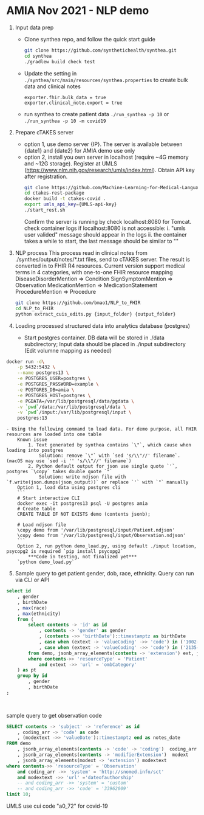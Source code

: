 # AMIA Nov 2021 - NLP demo

1. Input data prep
	- Clone synthea repo, and follow the quick start guide
		```bash
		git clone https://github.com/synthetichealth/synthea.git
		cd synthea
		./gradlew build check test
		```
	- Update the setting in `./synthea/src/main/resources/synthea.properties` to create bulk data and clinical notes 
		```
		exporter.fhir.bulk_data = true
		exporter.clinical_note.export = true
		```
	- run synthea to create patient data
		`./run_synthea -p 10` or `./run_synthea -p 10 -m covid19`

2. Prepare cTAKES server
	- option 1, use demo server {IP}. The server is available between {date1} and {date2} for AMIA demo use only
	- option 2, install you own server in localhost (require ~4G memory and ~12G storage). 
		Register at UMLS (https://www.nlm.nih.gov/research/umls/index.html). Obtain API key after registration.
		```bash
		git clone https://github.com/Machine-Learning-for-Medical-Language/ctakes-rest-package   # Private repo ?
		cd ctakes-rest-package
		docker build -t ctakes-covid .
		export umls_api_key={UMLS-api-key}
		./start_rest.sh
		```
		Confirm the server is running by check localhost:8080 for Tomcat.
		check container logs if localhost:8080 is not accessible:
			i. "umls user valided" message should appear in the logs
			ii. the container takes a while to start, the last message should be similar to ""


3. NLP process
	This process read in clinical notes from ./synthes/output/notes/\*.txt files, send to cTAKES server. The result is converted in to FHIR R4 resources.
	Current version support medical terms in 4 categories, with one-to-one FHIR resource mapping 
  		DiseaseDisorderMention => Condition
  		SignSymptomMention => Observation
  		MedicationMention => MedicationStatement
  		ProcedureMention => Procedure
  	```bash
  	git clone https://github.com/bmao1/NLP_to_FHIR
  	cd NLP_to_FHIR
  	python extract_cuis_edits.py {input_folder} {output_folder}
  	```

4. Loading processed structured data into analytics database (postgres)
	- Start postgres container. DB data will be stored in ./data subdirectory; Input data should be placed in ./input subdirectory (Edit volumne mapping as needed)
```bash
docker run -d\
    -p 5432:5432 \
    --name postgres13 \
    -e POSTGRES_USER=postgres \
    -e POSTGRES_PASSWORD=example \
    -e POSTGRES_DB=amia \
    -e POSTGRES_HOST=postgres \
    -e PGDATA=/var/lib/postgresql/data/pgdata \
    -v `pwd`/data:/var/lib/postgresql/data \
    -v `pwd`/input:/var/lib/postgresql/input \
    postgres:13
```

	- Using the following command to load data. For demo purpose, all FHIR resources are loaded into one table
		Known issue
			1. Text generated by synthea contains `\"`, which cause when loading into postgres
				Solution: remove `\"` with `sed 's/\\"//' filename`. (macOS may use `sed -i '' 's/\\"//' filename`)
			2. Python default output for json use single quote `'`, postgres `\copy` takes double quote `"`
				Solution: write ndjson file with `f.write(json.dumps(json_output))` or replace `'` with `"` manually
		Option 1, load data using postgres cli 
		```
		# Start interactive CLI 
		docker exec -it postgres13 psql -U postgres amia
		# Create table 
		CREATE TABLE IF NOT EXISTS demo (contents jsonb);
		
		# Load ndjson file 
		\copy demo from '/var/lib/postgresql/input/Patient.ndjson'
		\copy demo from '/var/lib/postgresql/input/Observation.ndjson'
		```
		Option 2, run python demo_load.py, using default ./input location, psycopg2 is required `pip install psycopg2`
			***Code in testing, not finalized yet***
		`python demo_load.py`
 	

5. Sample query to get patient gender, dob, race, ethnicity. Query can run via CLI or API
```sql
select id
	, gender
	, birthDate
	, max(race)
	, max(ethnicity)
	from (
		select contents -> 'id' as id
			, contents -> 'gender' as gender
			, (contents ->> 'birthDate')::timestamptz as birthDate
			, case when (extext -> 'valueCoding' ->> 'code') in ('1002-5','2028-9','2054-5','2076-8','2106-3') then (extext -> 'valueCoding' ->> 'display') else '' end as race
			, case when (extext -> 'valueCoding' ->> 'code') in ('2135-2','2186-5') then (extext -> 'valueCoding' ->> 'display') else '' end as ethnicity
		from demo, jsonb_array_elements(contents -> 'extension') ext, jsonb_array_elements(ext -> 'extension') extext
		where contents->> 'resourceType' = 'Patient' 
			and extext ->> 'url' = 'ombCategory'
	) as pt
	group by id
		, gender
		, birthDate
;

	
```

sample query to get observation code
```sql
SELECT contents -> 'subject' -> 'reference' as id 
	, coding_arr -> 'code' as code
	, (modextext ->> 'valueDate')::timestamptz end as notes_date
FROM demo
	, jsonb_array_elements(contents -> 'code' -> 'coding')  coding_arr
	, jsonb_array_elements(contents -> 'modifierExtension')  modext
	, jsonb_array_elements(modext -> 'extension') modextext
where contents->> 'resourceType' = 'Observation' 
	and coding_arr ->> 'system' = 'http://snomed.info/sct'
	and modextext ->> 'url' ='dateofauthorship'
	-- and coding_arr ->> 'system' = 'custom' 
	-- and coding_arr ->> 'code' = '33962009'
limit 10;
```
UMLS use cui code "a0_72" for covid-19






